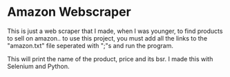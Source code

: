 # Amazon Webscraper

This is just a web scraper that I made, when I was younger, to find products to sell on amazon.. to use this project, you must add all the links to the 
"amazon.txt" file seperated with ";"s and run the program.

This will print the name of the product, price and its bsr. I made this with Selenium and Python.
